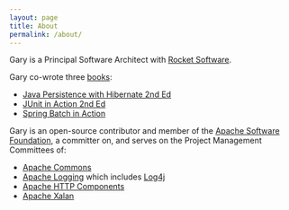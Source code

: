 ```yaml
---
layout: page
title: About
permalink: /about/
---
```


Gary is a Principal Software Architect with [Rocket Software](https://www.rocketsoftware.com/).

Gary co-wrote three [books](/books):

- [Java Persistence with Hibernate 2nd Ed](/books)
- [JUnit in Action 2nd Ed](/books)
- [Spring Batch in Action](/books)

Gary is an open-source contributor and member of the [Apache Software Foundation](https://www.apache.org), a committer on, and serves on the Project Management Committees of: 

- [Apache Commons](https://commons.apache.org)
- [Apache Logging](https://logging.apache.org) which includes [Log4j](https://logging.apache.org/log4j/2.x/index.html)
- [Apache HTTP Components](https://hc.apache.org)
- [Apache Xalan](https://xalan.apache.org)
